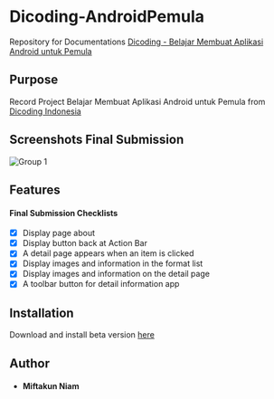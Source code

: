 # Dicoding-AndroidPemula
Repository for Documentations [Dicoding - Belajar Membuat Aplikasi Android untuk Pemula](https://www.dicoding.com/academies/51)

## Purpose
Record Project Belajar Membuat Aplikasi Android untuk Pemula from [Dicoding Indonesia](https://www.dicoding.com/)

## Screenshots Final Submission
![Group 1](https://github.com/Miftakun/Wisata-Populer-di-Indonesia/blob/master/app/screenshoot/Screenshot%202023-09-18%20211842.png)&nbsp;



 ## Features
#### Final Submission Checklists

- [x] Display page about
- [x] Display button back at Action Bar
- [x] A detail page appears when an item is clicked
- [x] Display images and information in the format list
- [x] Display images and information on the detail page
- [x] A toolbar button for detail information app

## Installation
Download and install beta version [here](https://github.com/Miftakun/Wisata-Populer-di-Indonesia/releases/download/v.1.0-beta/app-debug.apk)

## Author
* #### Miftakun Niam
